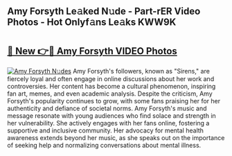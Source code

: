 ## Amy Forsyth Le𝚊ked N𝚞de - Part-rER Video Photos - Hot Onlyf𝚊ns Le𝚊ks KWW9K

# <h2><a href="http://ab54032.deff.icu/?id=Amy+Forsyth">🔗 New 👉🔴 Amy Forsyth VIDEO Photos</a></h2>

[![Amy Forsyth N𝚞des](https://i.imgur.com/rIISA9y.gif)](http://ab54032.deff.icu/?id=Amy+Forsyth)
Amy Forsyth's followers, known as "Sirens," are fiercely loyal and often engage in online discussions about her work and controversies. Her content has become a cultural phenomenon, inspiring fan art, memes, and even academic analysis. Despite the criticism, Amy Forsyth's popularity continues to grow, with some fans praising her for her authenticity and defiance of societal norms. Amy Forsyth's music and message resonate with young audiences who find solace and strength in her vulnerability. She actively engages with her fans online, fostering a supportive and inclusive community. Her advocacy for mental health awareness extends beyond her music, as she speaks out on the importance of seeking help and normalizing conversations about mental illness.

